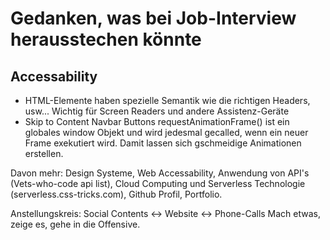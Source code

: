 # Gedanken, was bei Job-Interview herausstechen könnte

## Accessability

- HTML-Elemente haben spezielle Semantik wie die richtigen Headers, usw... Wichtig für Screen Readers und andere Assistenz-Geräte
- Skip to Content Navbar Buttons
requestAnimationFrame() ist ein globales window Objekt und wird jedesmal gecalled, wenn ein neuer Frame exekutiert wird. Damit lassen sich gschmeidige Animationen erstellen.

Davon mehr: Design Systeme, Web Accessability, Anwendung von API's (Vets-who-code api list), Cloud Computing und Serverless Technologie (serverless.css-tricks.com), Github Profil, Portfolio.

Anstellungskreis: Social Contents <-> Website <-> Phone-Calls
Mach etwas, zeige es, gehe in die Offensive.



